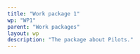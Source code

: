 ```yaml
---
title: "Work package 1"
wp: "WP1"
parent: "Work packages"
layout: wp
description: "The package about Pilots."
--- 
```


